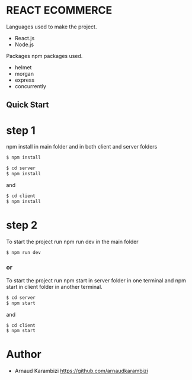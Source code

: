 # REACT ECOMMERCE

Languages used to make the project.

-   React.js
-   Node.js

Packages npm packages used.

-   helmet
-   morgan
-   express
-   concurrently

## Quick Start

# step 1

npm install in main folder and in both client and server folders

```sh
$ npm install
```

```sh
$ cd server
$ npm install
```

and

```sh
$ cd client
$ npm install
```

# step 2

To start the project run npm run dev in the main folder

```sh
$ npm run dev
```

### or

To start the project run npm start in server folder in one terminal and npm start in client folder in another terminal.

```sh
$ cd server
$ npm start
```

and

```sh
$ cd client
$ npm start
```

# Author

-   Arnaud Karambizi https://github.com/arnaudkarambizi
